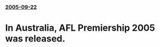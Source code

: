 ### [2005-09-22](/news/2005/09/22/index.md)

#  In Australia, AFL Premiership 2005 was released.



